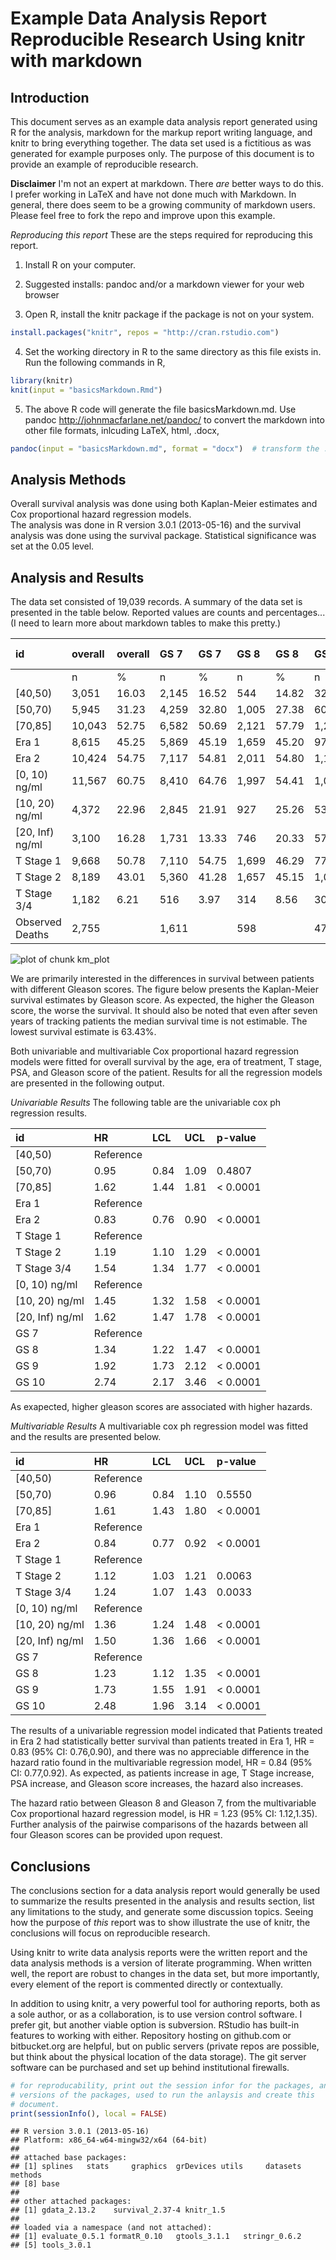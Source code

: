 # Example Data Analysis Report Reproducible Research Using knitr with markdown




## Introduction

This document serves as an example data analysis report generated using R for
the analysis, markdown for the markup report writing language, and knitr to bring
everything together.   The data set used is a fictitious as was generated for
example purposes only.  The purpose of this document is to provide an example of
reproducible research.

**Disclaimer** I'm not an expert at markdown.  There _are_ better ways to do
this.  I prefer working in LaTeX and have not done much with Markdown.  In
general, there does seem to be a growing community of markdown users.  Please
feel free to fork the repo and improve upon this example.

*Reproducing this report*  These are the steps required for
reproducing this report.

1. Install R on your computer.

2. Suggested installs: pandoc and/or a markdown viewer for your web browser

3. Open R, install the knitr package if the package is not on your system.


```r
install.packages("knitr", repos = "http://cran.rstudio.com")
```


4. Set the working directory in R to the same directory as this file exists in.
Run the following commands in R, 


```r
library(knitr)
knit(input = "basicsMarkdown.Rmd")
```


5. The above R code will generate the file basicsMarkdown.md.  Use pandoc <a>  http://johnmacfarlane.net/pandoc/ </a> to
   convert the markdown into other file formats, inlcuding LaTeX, html, .docx,

```r
pandoc(input = "basicsMarkdown.md", format = "docx")  # transform the .md to .docx
```


## Analysis Methods

Overall survival analysis was done using both
Kaplan-Meier estimates and Cox proportional hazard regression models.  
The analysis was done in R version 3.0.1 (2013-05-16) and the
survival analysis was done using the survival package.
Statistical significance was set at the 0.05 level.

## Analysis and Results 




The data set consisted of 19,039
records.  A summary of the data set is presented
in the table below.  Reported values are counts and percentages... (I need to
learn more about markdown tables to make this pretty.)

|id               |overall  |overall  |GS 7   |GS 7   |GS 8   |GS 8   |GS 9   |GS 9   |GS 10  |GS 10  |
|:----------------|:--------|:--------|:------|:------|:------|:------|:------|:------|:------|:------|
|                 |n        |%        |n      |%      |n      |%      |n      |%      |n      |%      |
|[40,50)          |3,051    |16.03    |2,145  |16.52  |544    |14.82  |323    |15.10  |39     |15.98  |
|[50,70)          |5,945    |31.23    |4,259  |32.80  |1,005  |27.38  |608    |28.42  |73     |29.92  |
|[70,85]          |10,043   |52.75    |6,582  |50.69  |2,121  |57.79  |1,208  |56.47  |132    |54.10  |
|Era 1            |8,615    |45.25    |5,869  |45.19  |1,659  |45.20  |970    |45.35  |117    |47.95  |
|Era 2            |10,424   |54.75    |7,117  |54.81  |2,011  |54.80  |1,169  |54.65  |127    |52.05  |
|[0, 10) ng/ml    |11,567   |60.75    |8,410  |64.76  |1,997  |54.41  |1,038  |48.53  |122    |50.00  |
|[10, 20) ng/ml   |4,372    |22.96    |2,845  |21.91  |927    |25.26  |531    |24.82  |69     |28.28  |
|[20, Inf) ng/ml  |3,100    |16.28    |1,731  |13.33  |746    |20.33  |570    |26.65  |53     |21.72  |
|T Stage 1        |9,668    |50.78    |7,110  |54.75  |1,699  |46.29  |770    |36.00  |89     |36.48  |
|T Stage 2        |8,189    |43.01    |5,360  |41.28  |1,657  |45.15  |1,065  |49.79  |107    |43.85  |
|T Stage 3/4      |1,182    |6.21     |516    |3.97   |314    |8.56   |304    |14.21  |48     |19.67  |
|Observed Deaths  |2,755    |         |1,611  |       |598    |       |473    |       |73     |       |




![plot of chunk km_plot](figure/km_plot.png) 


We are primarily interested in the differences in survival between patients with
different Gleason scores.  The figure below presents the Kaplan-Meier
survival estimates by Gleason score.  As expected, the higher the Gleason score,
the worse the survival.  It should also be noted that even after seven years of
tracking patients the median survival time is not estimable.  The lowest
survival estimate is 63.43%.

Both univariable and multivariable Cox proportional hazard regression models
were fitted for overall survival by the age, era of treatment, T stage, PSA, and
Gleason score of the patient.  Results for all the regression models are
presented in the following output.




*Univariable Results* The following table are the univariable cox ph regression results.

|id               |HR         |LCL   |UCL   |p-value   |
|:----------------|:----------|:-----|:-----|:---------|
|[40,50)          |Reference  |      |      |          |
|[50,70)          |0.95       |0.84  |1.09  |0.4807    |
|[70,85]          |1.62       |1.44  |1.81  |< 0.0001  |
|Era 1            |Reference  |      |      |          |
|Era 2            |0.83       |0.76  |0.90  |< 0.0001  |
|T Stage 1        |Reference  |      |      |          |
|T Stage 2        |1.19       |1.10  |1.29  |< 0.0001  |
|T Stage 3/4      |1.54       |1.34  |1.77  |< 0.0001  |
|[0, 10) ng/ml    |Reference  |      |      |          |
|[10, 20) ng/ml   |1.45       |1.32  |1.58  |< 0.0001  |
|[20, Inf) ng/ml  |1.62       |1.47  |1.78  |< 0.0001  |
|GS 7             |Reference  |      |      |          |
|GS 8             |1.34       |1.22  |1.47  |< 0.0001  |
|GS 9             |1.92       |1.73  |2.12  |< 0.0001  |
|GS 10            |2.74       |2.17  |3.46  |< 0.0001  |


As exapected, higher gleason scores are associated with higher hazards.  

*Multivariable Results*  A multivariable cox ph regression model was fitted and the results are presented below.

|id               |HR         |LCL   |UCL   |p-value   |
|:----------------|:----------|:-----|:-----|:---------|
|[40,50)          |Reference  |      |      |          |
|[50,70)          |0.96       |0.84  |1.10  |0.5550    |
|[70,85]          |1.61       |1.43  |1.80  |< 0.0001  |
|Era 1            |Reference  |      |      |          |
|Era 2            |0.84       |0.77  |0.92  |< 0.0001  |
|T Stage 1        |Reference  |      |      |          |
|T Stage 2        |1.12       |1.03  |1.21  |0.0063    |
|T Stage 3/4      |1.24       |1.07  |1.43  |0.0033    |
|[0, 10) ng/ml    |Reference  |      |      |          |
|[10, 20) ng/ml   |1.36       |1.24  |1.48  |< 0.0001  |
|[20, Inf) ng/ml  |1.50       |1.36  |1.66  |< 0.0001  |
|GS 7             |Reference  |      |      |          |
|GS 8             |1.23       |1.12  |1.35  |< 0.0001  |
|GS 9             |1.73       |1.55  |1.91  |< 0.0001  |
|GS 10            |2.48       |1.96  |3.14  |< 0.0001  |





The results of a univariable regression model indicated that 
Patients treated in Era 2 had statistically better survival than patients
treated in Era 1, HR = 0.83 (95\% CI: 0.76,0.90), and there was no
appreciable difference in the hazard ratio found in the multivariable
regression model, HR = 0.84 (95\% CI: 0.77,0.92).  As expected, as
patients increase in age, T Stage increase, PSA increase, and Gleason score
increases, the hazard also increases.

The hazard ratio between Gleason 8 and Gleason 7, from the multivariable Cox
proportional hazard regression model, is 
HR = 1.23 (95\% CI: 1.12,1.35).  
Further analysis of the pairwise comparisons of the hazards between all
four Gleason scores can be provided upon request.


## Conclusions 

The conclusions section for a data analysis report would generally be used to
summarize the results presented in the analysis and results section, list any
limitations to the study, and generate some discussion topics.  Seeing how the
purpose of *this* report was to show illustrate the use of knitr, the
conclusions will focus on reproducible research.

Using knitr to write data analysis reports were the written report and the
data analysis methods is a version of literate programming.  When written well,
the report are robust to changes in the data set, but more importantly, every
element of the report is commented directly or contextually.  

In addition to using knitr, a very powerful tool for authoring reports,
both as a sole author, or as a collaboration, is to use version control
software.  I prefer git, but another
viable option is subversion.  RStudio has built-in features to working with
either.  Repository hosting on github.com or bitbucket.org are helpful, but on
public servers (private repos are possible, but think about the physical
location of the data storage).  The git server software can be purchased and set
up behind institutional firewalls.  


```r
# for reproducability, print out the session infor for the packages, and
# versions of the packages, used to run the anlaysis and create this
# document.
print(sessionInfo(), local = FALSE)
```

```
## R version 3.0.1 (2013-05-16)
## Platform: x86_64-w64-mingw32/x64 (64-bit)
## 
## attached base packages:
## [1] splines   stats     graphics  grDevices utils     datasets  methods  
## [8] base     
## 
## other attached packages:
## [1] gdata_2.13.2    survival_2.37-4 knitr_1.5      
## 
## loaded via a namespace (and not attached):
## [1] evaluate_0.5.1 formatR_0.10   gtools_3.1.1   stringr_0.6.2 
## [5] tools_3.0.1
```


